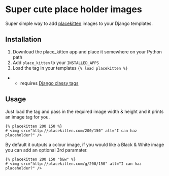 # Super cute place holder images

Super simple way to add [placekitten](placekitten.com) images to your Django templates.

## Installation

1. Download the place_kitten app and place it somewhere on your Python path
2. Add `place_kitten` to your `INSTALLED_APPS`
3. Load the tag in your templates `{% load placekitten %}`

* - requires [Django classy tags](https://github.com/ojii/django-classy-tags) 

## Usage

Just load the tag and pass in the required image width & height and it prints an image tag for you.
    
    {% placekitten 200 150 %}
    # <img src="http://placekitten.com/200/150" alt="I can haz placeholder?" />

By default it outputs a colour image, if you would like a Black & White image you can add an optional 3rd paramater.

    {% placekitten 200 150 "b&w" %}
    # <img src="http://placekitten.com/g/200/150" alt="I can haz placeholder?" />

